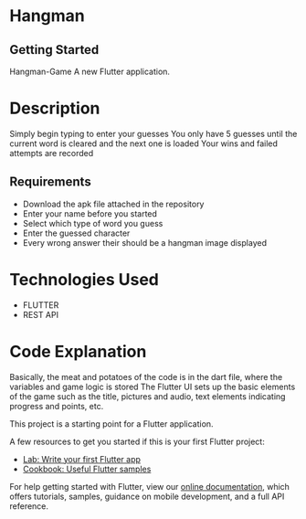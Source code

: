 # Hangman
## Getting Started

Hangman-Game
A new Flutter application.

<h1>Description</h1>

Simply begin typing to enter your guesses
You only have 5 guesses until the current word is cleared and the next one is loaded
Your wins and failed attempts are recorded

<h2>Requirements</h2>
<ul>
<li>Download the apk file attached in the repository</li>
<li> Enter your name before you started</li>
<li> Select which type of word you guess</li>
<li> Enter the guessed character</li>
<li> Every wrong answer their should be a hangman image displayed</li></ul>

<h1>Technologies Used</h1>

<ul>
<li>FLUTTER</li>
<li>REST API</li>
</ul>

<h1>Code Explanation</h1>

Basically, the meat and potatoes of the code is in the dart file, where the variables and game logic is stored
The Flutter UI sets up the basic elements of the game such as the title, pictures and audio, text elements indicating progress and points, etc.



This project is a starting point for a Flutter application.

A few resources to get you started if this is your first Flutter project:

- [Lab: Write your first Flutter app](https://flutter.dev/docs/get-started/codelab)
- [Cookbook: Useful Flutter samples](https://flutter.dev/docs/cookbook)

For help getting started with Flutter, view our
[online documentation](https://flutter.dev/docs), which offers tutorials,
samples, guidance on mobile development, and a full API reference.

